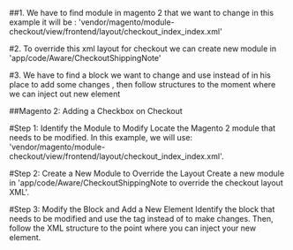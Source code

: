 

##1. We have to find module in magento 2 that we want to change
in this example it will be : 'vendor/magento/module-checkout/view/frontend/layout/checkout_index_index.xml'

#2. To override this xml layout for checkout we can create new module in 'app/code/Aware/CheckoutShippingNote'

#3. We have to find a block we want to change and use <referenceBlock> instead of <block> in his place to add some changes , then follow structures to the moment where we can inject out new element 



##Magento 2: Adding a Checkbox on Checkout

#Step 1: Identify the Module to Modify
Locate the Magento 2 module that needs to be modified. In this example, we will use: 'vendor/magento/module-checkout/view/frontend/layout/checkout_index_index.xml'.

#Step 2: Create a New Module to Override the Layout
Create a new module in 'app/code/Aware/CheckoutShippingNote to override the checkout layout XML'.

#Step 3: Modify the Block and Add a New Element
Identify the block that needs to be modified and use the <referenceBlock> tag instead of <block> to make changes. Then, follow the XML structure to the point where you can inject your new element.
